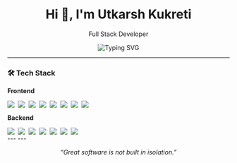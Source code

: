 <h1 align="center">Hi 👋, I'm Utkarsh Kukreti</h1>
<p align="center">
  Full Stack Developer
</p>

<p align="center">
  <img src="https://readme-typing-svg.demolab.com?font=Fira+Code&weight=600&pause=500&center=true&vCenter=true&width=500&lines=Frontend-first+Full+Stack+Developer;React+%7C+TypeScript+%7C+Node.js+%7C+PostgreSQL+%7C+More...;Always+Learning+%26+Building+Things+🚀" alt="Typing SVG" />
</p>

---

### 🛠️ Tech Stack

**Frontend** 
<div align="left" style="display: flex; flex-wrap: wrap; gap: 8px;"> 
 <img src="https://img.shields.io/badge/-React-61DAFB?style=flat&logo=react&logoColor=black" />
  <img src="https://img.shields.io/badge/-TypeScript-3178C6?style=flat&logo=typescript&logoColor=white" />
  <img src="https://img.shields.io/badge/-Redux_Toolkit-764ABC?style=flat&logo=redux&logoColor=white" />
  <img src="https://img.shields.io/badge/-Jest-C21325?style=flat&logo=jest&logoColor=white" />
  <img src="https://img.shields.io/badge/-RTL-E33332?style=flat&logo=testing-library&logoColor=white" />
  <img src="https://img.shields.io/badge/-Vitest-6E9F18?style=flat" />
  <img src="https://img.shields.io/badge/-Cypress-17202C?style=flat&logo=cypress&logoColor=white" />
  <img src="https://img.shields.io/badge/-Playwright-2EAD33?style=flat&logo=playwright&logoColor=white" />
</div>

**Backend**  
<div align="left" style="display: flex; flex-wrap: wrap; gap: 8px;">
 <img src="https://img.shields.io/badge/-Node.js-339933?style=flat&logo=nodedotjs&logoColor=white" />
  <img src="https://img.shields.io/badge/-NestJS-E0234E?style=flat&logo=nestjs&logoColor=white" />
  <img src="https://img.shields.io/badge/-PostgreSQL-4169E1?style=flat&logo=postgresql&logoColor=white" />
  <img src="https://img.shields.io/badge/-MongoDB-47A248?style=flat&logo=mongodb&logoColor=white" />
  <img src="https://img.shields.io/badge/-Prisma-2D3748?style=flat&logo=prisma&logoColor=white" />
  <img src="https://img.shields.io/badge/-Docker-2496ED?style=flat&logo=docker&logoColor=white" />
  <img src="https://img.shields.io/badge/-Kubernetes-326CE5?style=flat&logo=kubernetes&logoColor=white" />
</div>
---
<!---
### 📈 GitHub Stats

<p align="center">
  <img src="https://github-readme-stats.vercel.app/api?username=fs-projects&show_icons=true&theme=github_dark&hide_border=true" alt="GitHub Stats" />
</p>

<p align="center">
  <img src="https://github-readme-streak-stats.herokuapp.com/?user=fs-projects&theme=dark&hide_border=true" alt="GitHub Streak" />
</p>

<p align="center">
  <img src="https://github-readme-activity-graph.cyclic.app/graph?username=fs-projects&theme=react-dark&hide_border=true" alt="Contribution Graph" />
</p>

---

### 🏆 GitHub Trophies

<p align="center">
  <img src="https://github-profile-trophy.vercel.app/?username=fs-projects&theme=gruvbox&no-bg=true&no-frame=true" alt="GitHub Trophies" />
</p>
--->
---

<p align="center">
  <i>“Great software is not built in isolation.”</i>
</p>

<!---
fs-projects/fs-projects is a ✨ special ✨ repository because its `README.md` (this file) appears on your GitHub profile.
You can click the Preview link to take a look at your changes.
--->
